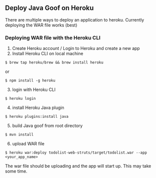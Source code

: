 ## Deploy Java Goof on Heroku

There are multiple ways to deploy an application to heroku. 
Currently deploying the WAR file works (best)

### Deploying WAR file with the Heroku CLI

1. Create Heroku account / Login to Heroku and create a new app
2. Install Heroku CLI on local machine
```
$ brew tap heroku/brew && brew install heroku
```
or
```
$ npm install -g heroku
```

3. login with Heroku CLI
```
$ heroku login
```

4. install Heroku Java plugin
  
```
$ heroku plugins:install java
```

5. build Java goof from root directory
```
$ mvn install
```

6. upload WAR file
```
$ heroku war:deploy todolist-web-struts/target/todolist.war --app <your_app_name>
```

The war file should be uploading and the app will start up. This may take some time.





